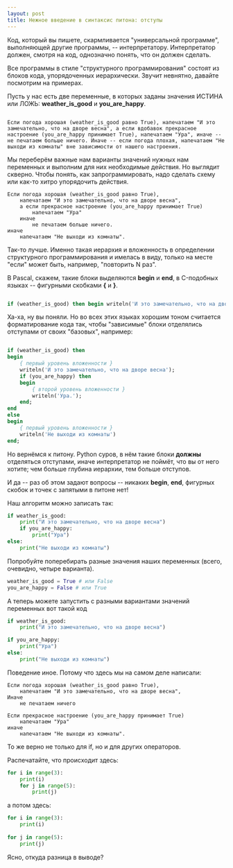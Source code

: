 ```yaml
---
layout: post
title: Нежное введение в синтаксис питона: отступы 
---
```


Код, который вы пишете, скармливается "универсальной программе", выполняющей другие программы, -- интерпретатору. Интерпретатор должен, смотря на код, однозначно понять, что он должен сделать.


Все программы в стиле "структурного программирования" состоят из блоков кода, упорядоченных иерархически. 
Звучит невнятно, давайте посмотрим на примерах.


Пусть у нас есть две переменные, в которых заданы значения ИСТИНА или ЛОЖЬ: **weather\_is\_good** и **you\_are\_happy**.

```

Если погода хорошая (weather_is_good равно True), напечатаем "И это замечательно, что на дворе весна", а если вдобавок прекрасное настроение (you_are_happy принимает True), напечатаем "Ура", иначе -- не печатаем больше ничего. Иначе -- если погода плохая, напечатаем "Не выходи из комнаты" вне зависимости от нашего настроения.

```

Мы переберём важные нам варианты значений нужных нам переменных и выполним для них необходимые действия. Но выглядит скверно. Чтобы понять, как запрограммировать, надо сделать схему или как-то хитро упорядочить действия.

```
Если погода хорошая (weather_is_good равно True),
    напечатаем "И это замечательно, что на дворе весна",
    а если прекрасное настроение (you_are_happy принимает True)
        напечатаем "Ура"
    иначе
        не печатаем больше ничего.
иначе
    напечатаем "Не выходи из комнаты".

```

Так-то лучше. Именно такая иерархия и вложенность в определении структурного программирования и имелась в виду, только на месте "если" может быть, например, "повторить N раз".

В Pascal, скажем, такие блоки выделяются **begin** и **end**, в C-подобных языках -- фигурными скобками **{** и **}**.

```pascal

if (weather_is_good) then begin writeln('И это замечательно, что на дворе весна'); if (you_are_happy) then  begin  writeln('Ура.'); end;  end else begin writeln('Не выходи из комнаты'); end;
```

Ха-ха, ну вы поняли. Но во всех этих языках хорошим тоном считается форматирование кода так, чтобы "зависимые" блоки
отделялись отступами от своих "базовых", например:

```pascal

if (weather_is_good) then
begin
    { первый уровень вложенности }
    writeln('И это замечательно, что на дворе весна');
    if (you_are_happy) then
    begin
        { второй уровень вложенности }
        writeln('Ура.');
    end;
end
else
begin
    { первый уровень вложенности }
    writeln('Не выходи из комнаты')
end;

```

Но вернёмся к питону. Python суров, в нём такие блоки **должны** отделяться отступами, иначе интерпретатор не поймёт, что вы от него хотите; чем больше глубина иерархии, тем больше отступов.

И да -- раз об этом задают вопросы -- никаких **begin**, **end**, фигурных скобок и точек с запятыми в питоне нет!

Наш алгоритм можно записать так:

```python
if weather_is_good:
    print("И это замечательно, что на дворе весна")
    if you_are_happy:
        print("Ура")
else:
    print("Не выходи из комнаты")
```

Попробуйте поперебирать разные значения наших переменных (всего, очевидно, четыре варианта). 

```python
weather_is_good = True # или False
you_are_happy = False # или True
```

А теперь можете запустить с разными вариантами значений переменных вот такой код

```python
if weather_is_good:
    print("И это замечательно, что на дворе весна")

if you_are_happy:
    print("Ура")
else:
    print("Не выходи из комнаты")
```

Поведение иное. Потому что здесь мы на самом деле написали:

```
Если погода хорошая (weather_is_good равно True),
    напечатаем "И это замечательно, что на дворе весна",
Иначе
    не печатаем ничего

Если прекрасное настроение (you_are_happy принимает True)
    напечатаем "Ура"
иначе
    напечатаем "Не выходи из комнаты".
```

То же верно не только для if, но и для других операторов.

Распечатайте, что происходит здесь:

```python
for i in range(3):
    print(i)
    for j in range(5):
        print(j)
```

а потом здесь:

```python    
for i in range(3):
    print(i)
    
for j in range(5):
    print(j)
```

Ясно, откуда разница в выводе?

